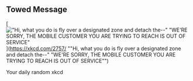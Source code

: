 ## Towed Message
[!["Hi, what you do is fly over a designated zone and detach the--" "WE'RE SORRY, THE MOBILE CUSTOMER YOU ARE TRYING TO REACH IS OUT OF SERVICE"](https://imgs.xkcd.com/comics/towed_message.png)](https://xkcd.com/2757/ ""Hi, what you do is fly over a designated zone and detach the--" "WE'RE SORRY, THE MOBILE CUSTOMER YOU ARE TRYING TO REACH IS OUT OF SERVICE"")

Your daily random xkcd
